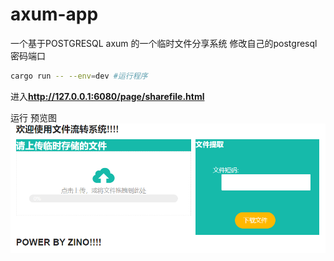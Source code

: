 # axum-app

一个基于POSTGRESQL axum 的一个临时文件分享系统
修改自己的postgresql密码端口

```bash
cargo run -- --env=dev #运行程序
```

进入**http://127.0.0.1:6080/page/sharefile.html**

运行 预览图
![预览图](./docs/image.png)
